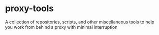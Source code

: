 # proxy-tools
A collection of repositories, scripts, and other miscellaneous tools to help you work from behind a proxy with minimal interruption 
